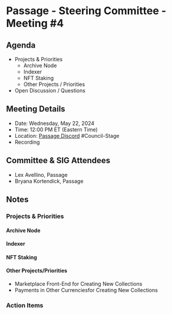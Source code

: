 # Passage - Steering Committee - Meeting #4

## Agenda
- Projects & Priorities
  - Archive Node
  - Indexer
  - NFT Staking
  - Other Projects / Priorities 
- Open Discussion / Questions

## Meeting Details
- Date: Wednesday, May 22, 2024
- Time: 12:00 PM ET (Eastern Time)
- Location: [Passage Discord](https://discord.gg/passage) #Council-Stage
- Recording

## Committee & SIG Attendees
- Lex Avellino, Passage
- Bryana Kortendick, Passage


##  Notes
### Projects & Priorities
#### Archive Node
#### Indexer
#### NFT Staking
#### Other Projects/Priorities
- Marketplace Front-End for Creating New Collections
- Payments in Other Currenciesfor Creating New Collections

### Action Items
